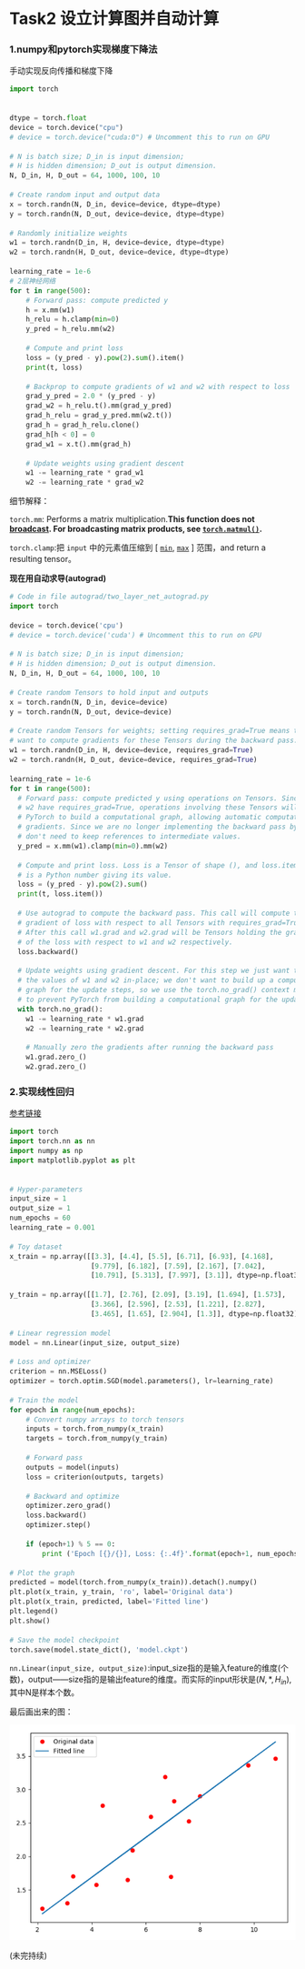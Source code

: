 # Task2 设立计算图并自动计算

### 1.numpy和pytorch实现梯度下降法

手动实现反向传播和梯度下降

```python
import torch


dtype = torch.float
device = torch.device("cpu")
# device = torch.device("cuda:0") # Uncomment this to run on GPU

# N is batch size; D_in is input dimension;
# H is hidden dimension; D_out is output dimension.
N, D_in, H, D_out = 64, 1000, 100, 10

# Create random input and output data
x = torch.randn(N, D_in, device=device, dtype=dtype)
y = torch.randn(N, D_out, device=device, dtype=dtype)

# Randomly initialize weights
w1 = torch.randn(D_in, H, device=device, dtype=dtype)
w2 = torch.randn(H, D_out, device=device, dtype=dtype)

learning_rate = 1e-6
# 2层神经网络
for t in range(500):
    # Forward pass: compute predicted y
    h = x.mm(w1)
    h_relu = h.clamp(min=0)
    y_pred = h_relu.mm(w2)

    # Compute and print loss
    loss = (y_pred - y).pow(2).sum().item()
    print(t, loss)

    # Backprop to compute gradients of w1 and w2 with respect to loss
    grad_y_pred = 2.0 * (y_pred - y)
    grad_w2 = h_relu.t().mm(grad_y_pred)
    grad_h_relu = grad_y_pred.mm(w2.t())
    grad_h = grad_h_relu.clone()
    grad_h[h < 0] = 0
    grad_w1 = x.t().mm(grad_h)

    # Update weights using gradient descent
    w1 -= learning_rate * grad_w1
    w2 -= learning_rate * grad_w2
```

细节解释：

`torch.mm`: Performs a matrix multiplication.**This function does not [broadcast](https://pytorch.org/docs/stable/notes/broadcasting.html#broadcasting-semantics). For broadcasting matrix products, see [`torch.matmul()`](https://pytorch.org/docs/stable/torch.html#torch.matmul).**

`torch.clamp`:把 `input` 中的元素值压缩到 [ [`min`](https://pytorch.org/docs/stable/torch.html?highlight=clamp#torch.min), [`max`](https://pytorch.org/docs/stable/torch.html?highlight=clamp#torch.max) ] 范围，and return a resulting tensor。

**现在用自动求导(autograd)**

```python
# Code in file autograd/two_layer_net_autograd.py
import torch

device = torch.device('cpu')
# device = torch.device('cuda') # Uncomment this to run on GPU

# N is batch size; D_in is input dimension;
# H is hidden dimension; D_out is output dimension.
N, D_in, H, D_out = 64, 1000, 100, 10

# Create random Tensors to hold input and outputs
x = torch.randn(N, D_in, device=device)
y = torch.randn(N, D_out, device=device)

# Create random Tensors for weights; setting requires_grad=True means that we
# want to compute gradients for these Tensors during the backward pass.
w1 = torch.randn(D_in, H, device=device, requires_grad=True)
w2 = torch.randn(H, D_out, device=device, requires_grad=True)

learning_rate = 1e-6
for t in range(500):
  # Forward pass: compute predicted y using operations on Tensors. Since w1 and
  # w2 have requires_grad=True, operations involving these Tensors will cause
  # PyTorch to build a computational graph, allowing automatic computation of
  # gradients. Since we are no longer implementing the backward pass by hand we
  # don't need to keep references to intermediate values.
  y_pred = x.mm(w1).clamp(min=0).mm(w2)
  
  # Compute and print loss. Loss is a Tensor of shape (), and loss.item()
  # is a Python number giving its value.
  loss = (y_pred - y).pow(2).sum()
  print(t, loss.item())

  # Use autograd to compute the backward pass. This call will compute the
  # gradient of loss with respect to all Tensors with requires_grad=True.
  # After this call w1.grad and w2.grad will be Tensors holding the gradient
  # of the loss with respect to w1 and w2 respectively.
  loss.backward()

  # Update weights using gradient descent. For this step we just want to mutate
  # the values of w1 and w2 in-place; we don't want to build up a computational
  # graph for the update steps, so we use the torch.no_grad() context manager
  # to prevent PyTorch from building a computational graph for the updates
  with torch.no_grad():
    w1 -= learning_rate * w1.grad
    w2 -= learning_rate * w2.grad

    # Manually zero the gradients after running the backward pass
    w1.grad.zero_()
    w2.grad.zero_()
```

### 2.实现线性回归

[参考链接](https://github.com/yunjey/pytorch-tutorial/blob/master/tutorials/01-basics/pytorch_basics/main.py)

```python
import torch
import torch.nn as nn
import numpy as np
import matplotlib.pyplot as plt


# Hyper-parameters
input_size = 1
output_size = 1
num_epochs = 60
learning_rate = 0.001

# Toy dataset
x_train = np.array([[3.3], [4.4], [5.5], [6.71], [6.93], [4.168], 
                    [9.779], [6.182], [7.59], [2.167], [7.042], 
                    [10.791], [5.313], [7.997], [3.1]], dtype=np.float32)

y_train = np.array([[1.7], [2.76], [2.09], [3.19], [1.694], [1.573], 
                    [3.366], [2.596], [2.53], [1.221], [2.827], 
                    [3.465], [1.65], [2.904], [1.3]], dtype=np.float32)

# Linear regression model
model = nn.Linear(input_size, output_size)

# Loss and optimizer
criterion = nn.MSELoss()
optimizer = torch.optim.SGD(model.parameters(), lr=learning_rate)  

# Train the model
for epoch in range(num_epochs):
    # Convert numpy arrays to torch tensors
    inputs = torch.from_numpy(x_train)
    targets = torch.from_numpy(y_train)

    # Forward pass
    outputs = model(inputs)
    loss = criterion(outputs, targets)
    
    # Backward and optimize
    optimizer.zero_grad()
    loss.backward()
    optimizer.step()
    
    if (epoch+1) % 5 == 0:
        print ('Epoch [{}/{}], Loss: {:.4f}'.format(epoch+1, num_epochs, loss.item()))

# Plot the graph
predicted = model(torch.from_numpy(x_train)).detach().numpy()
plt.plot(x_train, y_train, 'ro', label='Original data')
plt.plot(x_train, predicted, label='Fitted line')
plt.legend()
plt.show()

# Save the model checkpoint
torch.save(model.state_dict(), 'model.ckpt')
```

`nn.Linear(input_size, output_size)`:input_size指的是输入feature的维度(个数)，output——size指的是输出feature的维度。而实际的input形状是$(N, *, H_{in})$,其中N是样本个数。

最后画出来的图：

![示意图](1565321538681.png)

(未完持续)